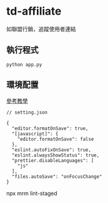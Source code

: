 # td-affiliate

如聯盟行銷，追蹤使用者連結

## 執行程式

```
python app.py
```

## 環境配置

[參考教學](https://www.youtube.com/watch?v=bfyI9yl3qfE)

```
// setting.json

{
  "editor.formatOnSave": true,
  "[javascript]": {
    "editor.formatOnSave": false
  },
  "eslint.autoFixOnSave": true,
  "eslint.alwaysShowStatus": true,
  "prettier.disableLanguages": [
    "js"
  ],
  "files.autoSave": "onFocusChange"
}
```

npx mrm lint-staged

